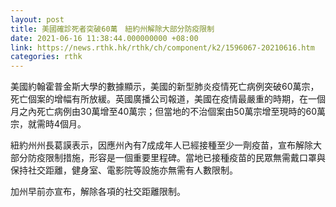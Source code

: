 ```yaml
---
layout: post
title: 美國確診死者突破60萬　紐約州解除大部分防疫限制
date: 2021-06-16 11:38:44.000000000 +08:00
link: https://news.rthk.hk/rthk/ch/component/k2/1596067-20210616.htm
categories: rthk
---
```


美國約翰霍普金斯大學的數據顯示，美國的新型肺炎疫情死亡病例突破60萬宗，死亡個案的增幅有所放緩。英國廣播公司報道，美國在疫情最嚴重的時期，在一個月之內死亡病例由30萬增至40萬宗；但當地的不治個案由50萬宗增至現時的60萬宗，就需時4個月。

紐約州州長葛謨表示，因應州內有7成成年人已經接種至少一劑疫苗，宣布解除大部分防疫限制措施，形容是一個重要里程碑。當地已接種疫苗的民眾無需戴口罩與保持社交距離，健身室、電影院等設施亦無需有人數限制。

加州早前亦宣布，解除各項的社交距離限制。
